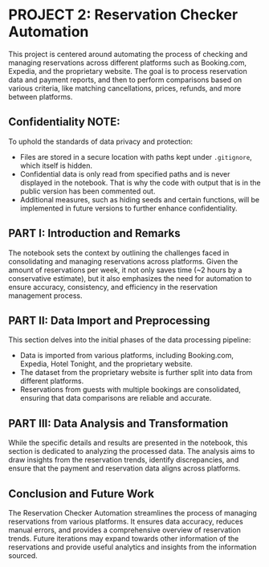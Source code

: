 
# PROJECT 2: Reservation Checker Automation

This project is centered around automating the process of checking and managing reservations across different platforms such as Booking.com, Expedia, and the proprietary website. The goal is to process reservation data and payment reports, and then to perform comparisons based on various criteria, like matching cancellations, prices, refunds, and more between platforms.

## Confidentiality NOTE:
To uphold the standards of data privacy and protection:
- Files are stored in a secure location with paths kept under `.gitignore`, which itself is hidden.
- Confidential data is only read from specified paths and is never displayed in the notebook. That is why the code with output that is in the public version has been commented out.
- Additional measures, such as hiding seeds and certain functions, will be implemented in future versions to further enhance confidentiality.

## PART I: Introduction and Remarks

The notebook sets the context by outlining the challenges faced in consolidating and managing reservations across platforms. Given the amount of reservations per week, it not only saves time (~2 hours by a conservative estimate), but it also emphasizes the need for automation to ensure accuracy, consistency, and efficiency in the reservation management process.

## PART II: Data Import and Preprocessing

This section delves into the initial phases of the data processing pipeline:
- Data is imported from various platforms, including Booking.com, Expedia, Hotel Tonight, and the proprietary website.
- The dataset from the proprietary website is further split into data from different platforms.
- Reservations from guests with multiple bookings are consolidated, ensuring that data comparisons are reliable and accurate.

## PART III: Data Analysis and Transformation

While the specific details and results are presented in the notebook, this section is dedicated to analyzing the processed data. The analysis aims to draw insights from the reservation trends, identify discrepancies, and ensure that the payment and reservation data aligns across platforms.

## Conclusion and Future Work
The Reservation Checker Automation streamlines the process of managing reservations from various platforms. It ensures data accuracy, reduces manual errors, and provides a comprehensive overview of reservation trends. Future iterations may expand towards other information of the reservations and provide useful analytics and insights from the information sourced.


